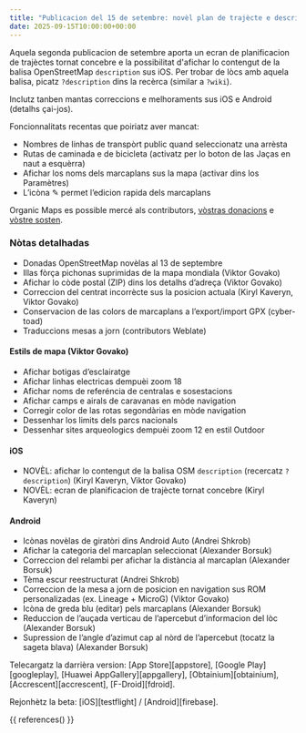 ```yaml
---
title: "Publicacion del 15 de setembre: novèl plan de trajècte e descripcions OSM"
date: 2025-09-15T10:00:00+00:00
---
```


Aquela segonda publicacion de setembre aporta un ecran de planificacion de trajèctes tornat concebre e la possibilitat d'afichar lo contengut de la balisa OpenStreetMap `description` sus iOS. Per trobar de lòcs amb aquela balisa, picatz `?description` dins la recèrca (similar a `?wiki`).

Inclutz tanben mantas correccions e melhoraments sus iOS e Android (detalhs çai-jos).

Foncionnalitats recentas que poiriatz aver mancat:
- Nombres de linhas de transpòrt public quand seleccionatz una arrèsta
- Rutas de caminada e de bicicleta (activatz per lo boton de las Jaças en naut a esquèrra)
- Afichar los noms dels marcaplans sus la mapa (activar dins los Paramètres)
- L’icòna ✎ permet l’edicion rapida dels marcaplans

Organic Maps es possible mercé als contributors, [vòstras donacions](@/donate/index.oc.md) e [vòstre sosten](@/contribute/index.md).

### Nòtas detalhadas

- Donadas OpenStreetMap novèlas al 13 de septembre
- Illas fòrça pichonas suprimidas de la mapa mondiala (Viktor Govako)
- Afichar lo còde postal (ZIP) dins los detalhs d’adreça (Viktor Govako)
- Correccion del centrat incorrècte sus la posicion actuala (Kiryl Kaveryn, Viktor Govako)
- Conservacion de las colors de marcaplans a l’export/import GPX (cyber-toad)
- Traduccions mesas a jorn (contributors Weblate)

#### Estils de mapa (Viktor Govako)

- Afichar botigas d’esclairatge
- Afichar linhas electricas dempuèi zoom 18
- Afichar noms de referéncia de centralas e sosestacions
- Afichar camps e airals de caravanas en mòde navigation
- Corregir color de las rotas segondàrias en mòde navigation
- Dessenhar los limits dels parcs nacionals
- Dessenhar sites arqueologics dempuèi zoom 12 en estil Outdoor

#### iOS

- NOVÈL: afichar lo contengut de la balisa OSM `description` (recercatz `?description`) (Kiryl Kaveryn, Viktor Govako)
- NOVÈL: ecran de planificacion de trajècte tornat concebre (Kiryl Kaveryn)

#### Android

- Icònas novèlas de giratòri dins Android Auto (Andrei Shkrob)
- Afichar la categoria del marcaplan seleccionat (Alexander Borsuk)
- Correccion del relambi per afichar la distància al marcaplan (Alexander Borsuk)
- Tèma escur reestructurat (Andrei Shkrob)
- Correccion de la mesa a jorn de posicion en navigation sus ROM personalizadas (ex. Lineage + MicroG) (Viktor Govako)
- Icòna de greda blu (editar) pels marcaplans (Alexander Borsuk)
- Reduccion de l’auçada verticau de l’apercebut d’informacion del lòc (Alexander Borsuk)
- Supression de l’angle d’azimut cap al nòrd de l’apercebut (tocatz la sageta blava) (Alexander Borsuk)

Telecargatz la darrièra version: [App Store][appstore], [Google Play][googleplay], [Huawei AppGallery][appgallery], [Obtainium][obtainium], [Accrescent][accrescent], [F-Droid][fdroid].

Rejonhètz la beta: [iOS][testflight] / [Android][firebase].

{{ references() }}
